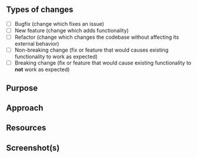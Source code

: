 ## Types of changes
<!--- What types of changes does your code introduce? Put an `x` in the boxes that apply. -->
- [ ] Bugfix (change which fixes an issue)
- [ ] New feature (change which adds functionality)
- [ ] Refactor (change which changes the codebase without affecting its external behavior)
- [ ] Non-breaking change (fix or feature that would causes existing functionality to work as expected)
- [ ] Breaking change (fix or feature that would cause existing functionality to __not__ work as expected)
## Purpose
<!--- Describe the problem or feature. Link to the issue(s) fixed by this pull request if applicable. -->
## Approach
<!--- How does your change address the problem? -->
## Resources
<!--- Describe the research stage. Link to any blog posts, video, patterns, libraries, addons, or other resources that helped you to solve this problem. -->
## Screenshot(s)
<!--- (if applicable--you can delete otherwise) -->
<!--- Include a screenshot here if the change you made changes the look of the site in any way! -->